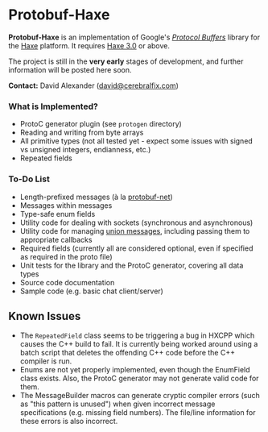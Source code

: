 Protobuf-Haxe
=============

**Protobuf-Haxe** is an implementation of Google's *[Protocol Buffers](https://code.google.com/p/protobuf/)* library for the [Haxe](http://haxe.org/) platform. It requires [Haxe 3.0](http://haxe.org/manual/haxe3) or above.

The project is still in the **very early** stages of development, and further information will be posted here soon.

**Contact:** David Alexander (<david@cerebralfix.com>)

### What is Implemented?

* ProtoC generator plugin (see `protogen` directory)
* Reading and writing from byte arrays
* All primitive types (not all tested yet - expect some issues with signed vs unsigned integers, endianness, etc.)
* Repeated fields

### To-Do List

* Length-prefixed messages (à la <a href="https://code.google.com/p/protobuf-net/">protobuf-net</a>)
* Messages within messages
* Type-safe enum fields
* Utility code for dealing with sockets (synchronous and asynchronous)
* Utility code for managing <a href="https://developers.google.com/protocol-buffers/docs/techniques#union">union messages</a>, including passing them to appropriate callbacks
* Required fields (currently all are considered optional, even if specified as required in the proto file)
* Unit tests for the library and the ProtoC generator, covering all data types
* Source code documentation
* Sample code (e.g. basic chat client/server)

## Known Issues

* The `RepeatedField` class seems to be triggering a bug in HXCPP which causes the C++ build to fail. It is currently being worked around using a batch script that deletes the offending C++ code before the C++ compiler is run.
* Enums are not yet properly implemented, even though the EnumField class exists. Also, the ProtoC generator may not generate valid code for them.
* The MessageBuilder macros can generate cryptic compiler errors (such as "this pattern is unused") when given incorrect message specifications (e.g. missing field numbers). The file/line information for these errors is also incorrect.
